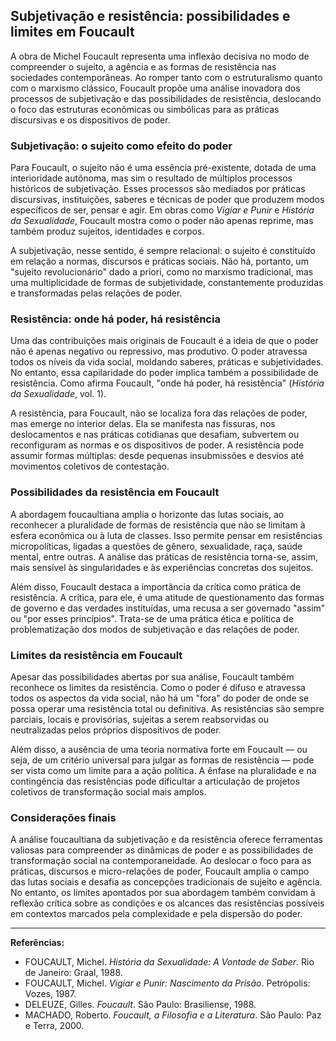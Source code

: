 
## Subjetivação e resistência: possibilidades e limites em Foucault

A obra de Michel Foucault representa uma inflexão decisiva no modo de compreender o sujeito, a agência e as formas de resistência nas sociedades contemporâneas. Ao romper tanto com o estruturalismo quanto com o marxismo clássico, Foucault propõe uma análise inovadora dos processos de subjetivação e das possibilidades de resistência, deslocando o foco das estruturas econômicas ou simbólicas para as práticas discursivas e os dispositivos de poder.

### Subjetivação: o sujeito como efeito do poder

Para Foucault, o sujeito não é uma essência pré-existente, dotada de uma interioridade autônoma, mas sim o resultado de múltiplos processos históricos de subjetivação. Esses processos são mediados por práticas discursivas, instituições, saberes e técnicas de poder que produzem modos específicos de ser, pensar e agir. Em obras como *Vigiar e Punir* e *História da Sexualidade*, Foucault mostra como o poder não apenas reprime, mas também produz sujeitos, identidades e corpos.

A subjetivação, nesse sentido, é sempre relacional: o sujeito é constituído em relação a normas, discursos e práticas sociais. Não há, portanto, um "sujeito revolucionário" dado a priori, como no marxismo tradicional, mas uma multiplicidade de formas de subjetividade, constantemente produzidas e transformadas pelas relações de poder.

### Resistência: onde há poder, há resistência

Uma das contribuições mais originais de Foucault é a ideia de que o poder não é apenas negativo ou repressivo, mas produtivo. O poder atravessa todos os níveis da vida social, moldando saberes, práticas e subjetividades. No entanto, essa capilaridade do poder implica também a possibilidade de resistência. Como afirma Foucault, "onde há poder, há resistência" (*História da Sexualidade*, vol. 1).

A resistência, para Foucault, não se localiza fora das relações de poder, mas emerge no interior delas. Ela se manifesta nas fissuras, nos deslocamentos e nas práticas cotidianas que desafiam, subvertem ou reconfiguram as normas e os dispositivos de poder. A resistência pode assumir formas múltiplas: desde pequenas insubmissões e desvios até movimentos coletivos de contestação.

### Possibilidades da resistência em Foucault

A abordagem foucaultiana amplia o horizonte das lutas sociais, ao reconhecer a pluralidade de formas de resistência que não se limitam à esfera econômica ou à luta de classes. Isso permite pensar em resistências micropolíticas, ligadas a questões de gênero, sexualidade, raça, saúde mental, entre outras. A análise das práticas de resistência torna-se, assim, mais sensível às singularidades e às experiências concretas dos sujeitos.

Além disso, Foucault destaca a importância da crítica como prática de resistência. A crítica, para ele, é uma atitude de questionamento das formas de governo e das verdades instituídas, uma recusa a ser governado "assim" ou "por esses princípios". Trata-se de uma prática ética e política de problematização dos modos de subjetivação e das relações de poder.

### Limites da resistência em Foucault

Apesar das possibilidades abertas por sua análise, Foucault também reconhece os limites da resistência. Como o poder é difuso e atravessa todos os aspectos da vida social, não há um "fora" do poder de onde se possa operar uma resistência total ou definitiva. As resistências são sempre parciais, locais e provisórias, sujeitas a serem reabsorvidas ou neutralizadas pelos próprios dispositivos de poder.

Além disso, a ausência de uma teoria normativa forte em Foucault — ou seja, de um critério universal para julgar as formas de resistência — pode ser vista como um limite para a ação política. A ênfase na pluralidade e na contingência das resistências pode dificultar a articulação de projetos coletivos de transformação social mais amplos.

### Considerações finais

A análise foucaultiana da subjetivação e da resistência oferece ferramentas valiosas para compreender as dinâmicas de poder e as possibilidades de transformação social na contemporaneidade. Ao deslocar o foco para as práticas, discursos e micro-relações de poder, Foucault amplia o campo das lutas sociais e desafia as concepções tradicionais de sujeito e agência. No entanto, os limites apontados por sua abordagem também convidam à reflexão crítica sobre as condições e os alcances das resistências possíveis em contextos marcados pela complexidade e pela dispersão do poder.

---
**Referências:**
- FOUCAULT, Michel. *História da Sexualidade: A Vontade de Saber*. Rio de Janeiro: Graal, 1988.
- FOUCAULT, Michel. *Vigiar e Punir: Nascimento da Prisão*. Petrópolis: Vozes, 1987.
- DELEUZE, Gilles. *Foucault*. São Paulo: Brasiliense, 1988.
- MACHADO, Roberto. *Foucault, a Filosofia e a Literatura*. São Paulo: Paz e Terra, 2000.
```
